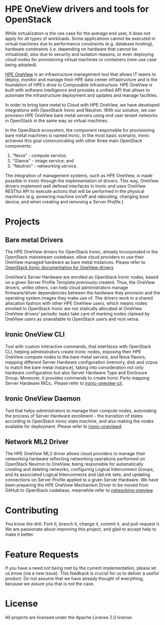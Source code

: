 # HPE OneView drivers and tools for OpenStack

While virtualization is the use case for the average end user, it does not apply for all types of workloads. Some applications cannot be executed in virtual machines due to performance constraints (e.g. database hosting), hardware constraints (i.e. depending on hardware that cannot be virtualized), also due to security and isolation reasons, or even deploying cloud nodes for provisioning virtual machines or containers (new use case being adopted). 

[HPE OneView](https://www.hpe.com/us/en/integrated-systems/software.html) is an infrastructure management tool that allows IT teams to deploy, monitor and manage their HPE data center infrastructure and is the foundation of HPE’s drive to Composable Infrastructure. HPE OneView is built with software intelligence and provides a unified API that allows to automate the infrastructure deployment and updates and manage facilities. 

In order to bring bare metal to Cloud with HPE OneView, we have developed integrations with OpenStack Ironic and Neutron. With our solution, we can provision HPE OneView bare metal servers using end user tenant networks in OpenStack in the same way as virtual machines.

In the OpenStack ecosystem, the component responsible for provisioning bare metal machines is named Ironic. In the most basic scenario, Ironic achieves this goal communicating with other three main OpenStack components:

1. "Nova" - compute service; 
1. "Glance" - image service; and 
1. "Neutron" - networking service.

The integration of management systems, such as HPE OneView, is made possible in
Ironic through the implementation of drivers. This way, OneView drivers implement well defined interfaces in Ironic and uses OneView RESTful API to execute actions that will be performed in the physical machines (e.g. powering machine on/off and rebooting; changing boot device; and when creating and removing a *Server Profile*.)

# Projects

## Bare metal Drivers

The HPE OneView drivers for OpenStack Ironic, already incorporated in the OpenStack mainstream codebase, allow cloud providers to use their OneView managed hardware as bare metal instances. Please refer to [OpenStack Ironic documentation for OneView drivers]( https://docs.openstack.org/ironic/latest/admin/drivers/oneview.html)

OneView’s Server Hardware are enrolled as OpenStack Ironic nodes, based on a given Server Profile Template previously created. Thus, the OneView drivers, unlike others, can help cloud administrators manage firmware/driver dependencies between the hardware they provision and the operating system images they make use of. The drivers work in a shared allocation fashion with other HPE OneView users, which means nodes enrolled to OpenStack Ironic are not statically allocated at OneView. OneView drivers’ periodic tasks take care of marking nodes claimed by OneView users as unavailable to OpenStack users and vice versa.


## Ironic OneView CLI

Tool with custom interactive commands, that interfaces with OpenStack CLI, helping administrators create Ironic nodes, exposing their HPE OneView compute nodes to the bare metal service, and Nova flavors, mapping different Server Hardware configuration (memory, disk and vcpus to match the bare metal instance), taking into consideration not only hardware configuration but also Server Hardware Type and Enclosure Group. Moreover, it provides commands to create Ironic Ports mapping Server Hardware NICs.. Please refer to [ironic-oneview-cli](ironic-oneview-cli).

## Ironic OneView Daemon

Tool that helps administrators to manage their compute nodes, automating the process of Server Hardware enrollment - the transition of states according to OpenStack ironic state machine, and also making the nodes available for deployment. Please refer to [ironic-oneviewd](ironic-oneviewd).

## Network ML2 Driver

The HPE OneView ML2 driver allows cloud providers to manage their networking hardware reflecting networking operations performed on OpenStack Neutron to OneView, being responsible for automatically creating and deleting networks, configuring Logical Interconnect Groups, and its associated Logical Interconnects and UpLink sets; and updating connections on Server Profile applied to a given Server Hardware. We have been preparing the HPE OneView Mechanism Driver to be moved from GitHub to OpenStack codebase, meanwhile refer to [networking-oneview](networking-oneview).

# Contributing

You know the drill. Fork it, branch it, change it, commit it, and pull-request it. We are passionate about improving this project, and glad to accept help to make it better.

# Feature Requests 

If you have a need not being met by the current implementation, please let us know (via a new issue). This feedback is crucial for us to deliver a useful product. Do not assume that we have already thought of everything, because we assure you that is not the case.

# License

All projects are licensed under the Apache License 2.0 license.
